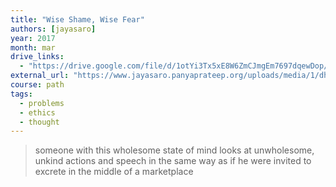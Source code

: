 ```yaml
---
title: "Wise Shame, Wise Fear"
authors: [jayasaro]
year: 2017
month: mar
drive_links:
  - "https://drive.google.com/file/d/1otYi3Tx5xE8W6ZmCJmgEm7697dqewDop/view?usp=drivesdk"
external_url: "https://www.jayasaro.panyaprateep.org/uploads/media/1/dhamma_talks/files/2560/2560.03.05%20Wise%20shame,%20Wise%20fear.mp3"
course: path
tags:
  - problems
  - ethics
  - thought
---
```


> someone with this wholesome state of mind looks at unwholesome, unkind actions and speech in the same way as if he were invited to excrete in the middle of a marketplace
